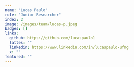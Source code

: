 ```yaml
---
name: "Lucas Paulo"
role: "Junior Researcher"
index: 2
image: /images/team/lucas-p.jpeg
badges: []
links:
  github: https://github.com/lucaspaulo1
  lattes: ""
  linkedin: https://www.linkedin.com/in/lucaspaulo-ufmg
  x: ""
featured: ""
---
```

